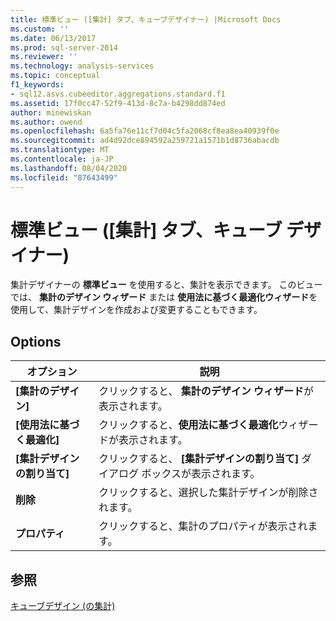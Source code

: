 ```yaml
---
title: 標準ビュー ([集計] タブ、キューブデザイナー) |Microsoft Docs
ms.custom: ''
ms.date: 06/13/2017
ms.prod: sql-server-2014
ms.reviewer: ''
ms.technology: analysis-services
ms.topic: conceptual
f1_keywords:
- sql12.asvs.cubeeditor.aggregations.standard.f1
ms.assetid: 17f0cc47-52f9-413d-8c7a-b4298dd874ed
author: minewiskan
ms.author: owend
ms.openlocfilehash: 6a5fa76e11cf7d04c5fa2068cf8ea8ea40939f0e
ms.sourcegitcommit: ad4d92dce894592a259721a1571b1d8736abacdb
ms.translationtype: MT
ms.contentlocale: ja-JP
ms.lasthandoff: 08/04/2020
ms.locfileid: "87643499"
---
```

# <a name="standard-view-aggregations-tab-cube-designer"></a>標準ビュー ([集計] タブ、キューブ デザイナー)
  集計デザイナーの **標準ビュー** を使用すると、集計を表示できます。 このビューでは、 **集計のデザイン ウィザード** または **使用法に基づく最適化ウィザード**を使用して、集計デザインを作成および変更することもできます。  
  
## <a name="options"></a>Options  
  
|オプション|説明|  
|------------|-----------------|  
|**[集計のデザイン]**|クリックすると、 **集計のデザイン ウィザード**が表示されます。|  
|**[使用法に基づく最適化]**|クリックすると、**使用法に基づく最適化**ウィザードが表示されます。|  
|**[集計デザインの割り当て]**|クリックすると、 **[集計デザインの割り当て]** ダイアログ ボックスが表示されます。|  
|**削除**|クリックすると、選択した集計デザインが削除されます。|  
|**プロパティ**|クリックすると、集計のプロパティが表示されます。|  
  
## <a name="see-also"></a>参照  
 [キューブデザイン &#40;の集計&#41;](aggregations-cube-design.md)  
  
  

